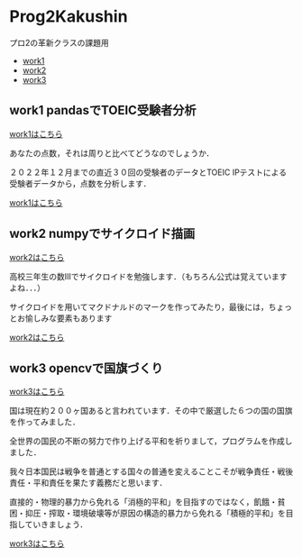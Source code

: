 # Prog2Kakushin
プロ2の革新クラスの課題用
- [work1][work1]
- [work2][work2]
- [work3][work3]
## work1 pandasでTOEIC受験者分析
[work1はこちら][work1]

あなたの点数，それは周りと比べてどうなのでしょうか．

２０２２年１２月までの直近３０回の受験者のデータとTOEIC IPテストによる受験者データから，点数を分析します．

[work1はこちら][work1]

[work1]:https://github.com/HikaruKono1551/Prog2Kakushin/blob/main/work1.ipynb

## work2 numpyでサイクロイド描画
[work2はこちら][work2]

高校三年生の数Ⅲでサイクロイドを勉強します．（もちろん公式は覚えていますよね．．．）

サイクロイドを用いてマクドナルドのマークを作ってみたり，最後には，ちょっとお愉しみな要素もあります

[work2はこちら][work2]

[work2]:https://github.com/HikaruKono1551/Prog2Kakushin/blob/main/work2.ipynb

## work3 opencvで国旗づくり
[work3はこちら][work3]

国は現在約２００ヶ国あると言われています．その中で厳選した６つの国の国旗を作ってみました．

全世界の国民の不断の努力で作り上げる平和を祈りまして，プログラムを作成しました．

我々日本国民は戦争を普通とする国々の普通を変えることこそが戦争責任・戦後責任・平和責任を果たす義務だと思います．

直接的・物理的暴力から免れる「消極的平和」を目指すのではなく，飢餓・貧困・抑圧・搾取・環境破壊等が原因の構造的暴力から免れる「積極的平和」を目指していきましょう．

[work3はこちら][work3]

[work3]:https://github.com/HikaruKono1551/Prog2Kakushin/blob/main/work2.ipynb
